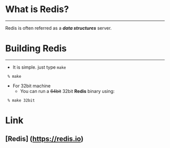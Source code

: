 # What is Redis?
------------------
Redis is often referred as a ***data structures*** server.

# Building Redis
--------------------
 + It is simple. just type `make`
```
 % make
```
 + For 32bit machine
	+ You can run a ~~64bit~~ 32bit **Redis** binary using:
```
 % make 32bit
```

# Link
[Redis] (https://redis.io)
----------------------
